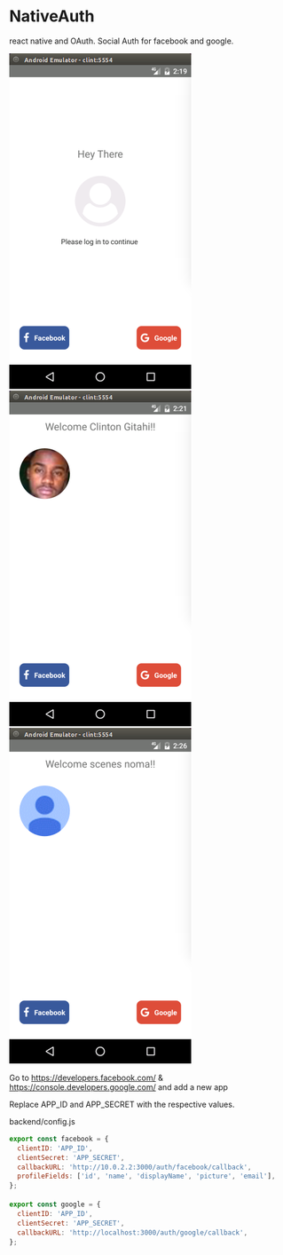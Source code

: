 # NativeAuth
react native and OAuth. Social Auth for facebook and google.

![](https://github.com/clint-gitahi/NativeAuth/blob/master/imgs/Screenshot%20from%202017-05-26%2014-44-23.png)
![](https://github.com/clint-gitahi/NativeAuth/blob/master/imgs/Screenshot%20from%202017-05-26%2014-45-44.png)
![](https://github.com/clint-gitahi/NativeAuth/blob/master/imgs/Screenshot%20from%202017-05-26%2014-51-36.png)


Go to https://developers.facebook.com/ & https://console.developers.google.com/ and add a new app

Replace APP_ID and APP_SECRET with the respective values.

backend/config.js
```js
export const facebook = {
  clientID: 'APP_ID',
  clientSecret: 'APP_SECRET',
  callbackURL: 'http://10.0.2.2:3000/auth/facebook/callback',
  profileFields: ['id', 'name', 'displayName', 'picture', 'email'],
};

export const google = {
  clientID: 'APP_ID',
  clientSecret: 'APP_SECRET',
  callbackURL: 'http://localhost:3000/auth/google/callback',
};
```
